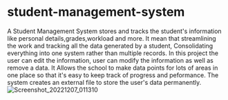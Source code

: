 # student-management-system
A Student Management System stores and tracks the student's information like personal details,grades,workload and more.
It mean that streamlining the work and tracking all the data generated by a student, Consolidating everything into one system rather than multiple records.
In this project the user can edit the information, user can modify the information as well as remove a data.
It Allows the school to make data points for lots of areas in one place so that it's easy to keep track of progress and peformance.
The system creates an external file to store the user's data permanently.
![Screenshot_20221207_011310](https://user-images.githubusercontent.com/119794226/206008223-00ae9518-5ea1-47c2-a2d1-b0c2b18b3adc.png)
